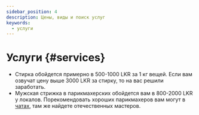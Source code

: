 ```yaml
---
sidebar_position: 4
description: Цены, виды и поиск услуг
keywords:
  - услуги
---
```


# Услуги {#services}

- Стирка обойдется примерно в 500-1000 LKR за 1 кг вещей. Если вам озвучат цену выше 3000 LKR за стирку, то на вас решили заработать.
- Мужская стрижка в парикмахерских обойдется вам в 800-2000 LKR у локалов. Порекомендовать хороших парикмахеров вам могут в [чатах](../resources.md#chats), там же найдете отечественных мастеров.
